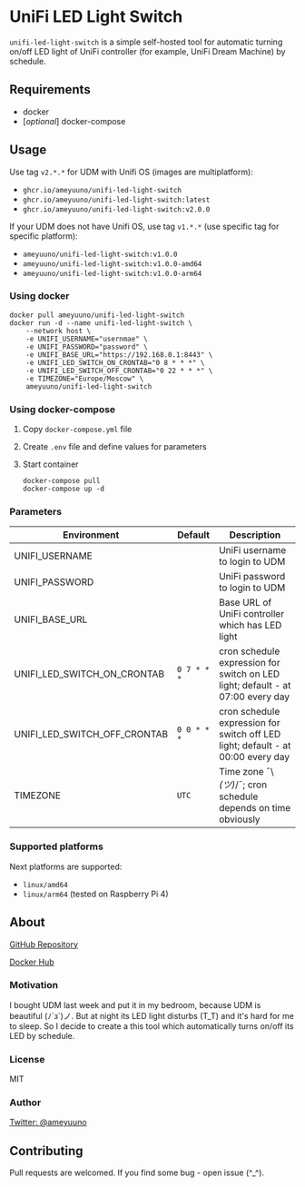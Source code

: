 # UniFi LED Light Switch

`unifi-led-light-switch` is a simple self-hosted tool for automatic turning on/off LED light of UniFi controller (for
example, UniFi Dream Machine) by schedule.

## Requirements

- docker
- [_optional_] docker-compose

## Usage

Use tag `v2.*.*` for UDM with Unifi OS (images are multiplatform): 

- `ghcr.io/ameyuuno/unifi-led-light-switch`
- `ghcr.io/ameyuuno/unifi-led-light-switch:latest`
- `ghcr.io/ameyuuno/unifi-led-light-switch:v2.0.0`

If your UDM does not have Unifi OS, use tag `v1.*.*` (use specific tag for specific platform):

- `ameyuuno/unifi-led-light-switch:v1.0.0`
- `ameyuuno/unifi-led-light-switch:v1.0.0-amd64`
- `ameyuuno/unifi-led-light-switch:v1.0.0-arm64`

### Using docker

```
docker pull ameyuuno/unifi-led-light-switch
docker run -d --name unifi-led-light-switch \
    --network host \
    -e UNIFI_USERNAME="usernmae" \
    -e UNIFI_PASSWORD="password" \
    -e UNIFI_BASE_URL="https://192.168.0.1:8443" \
    -e UNIFI_LED_SWITCH_ON_CRONTAB="0 8 * * *" \
    -e UNIFI_LED_SWITCH_OFF_CRONTAB="0 22 * * *" \
    -e TIMEZONE="Europe/Moscow" \
    ameyuuno/unifi-led-light-switch
```

### Using docker-compose

1. Copy `docker-compose.yml` file
2. Create `.env` file and define values for parameters
3. Start container

    ```
    docker-compose pull
    docker-compose up -d
    ```

### Parameters

| Environment                  | Default     | Description                                                                     |
|------------------------------|-------------|---------------------------------------------------------------------------------|
| UNIFI_USERNAME               |             | UniFi username to login to UDM                                                  |
| UNIFI_PASSWORD               |             | UniFi password to login to UDM                                                  |
| UNIFI_BASE_URL               |             | Base URL of UniFi controller which has LED light                                |
| UNIFI_LED_SWITCH_ON_CRONTAB  | `0 7 * * *` | cron schedule expression for switch on LED light; default - at 07:00 every day  |
| UNIFI_LED_SWITCH_OFF_CRONTAB | `0 0 * * *` | cron schedule expression for switch off LED light; default - at 00:00 every day |
| TIMEZONE                     | `UTC`       | Time zone ¯\\_(ツ)_/¯; cron schedule depends on time obviously                  |

### Supported platforms

Next platforms are supported:

- `linux/amd64` 
- `linux/arm64` (tested on Raspberry Pi 4)


## About

[GitHub Repository](https://github.com/ameyuuno/docker-unifi-led-light-switch)

[Docker Hub](https://hub.docker.com/r/ameyuuno/unifi-led-light-switch)

### Motivation

I bought UDM last week and put it in my bedroom, because UDM is beautiful (ﾉ´з`)ノ. But at night its LED light disturbs
(T_T) and it's hard for me to sleep. So I decide to create a this tool which automatically turns on/off its LED by
schedule.

### License

MIT

### Author

[Twitter: @ameyuuno](https://twitter.com/ameyuuno)

## Contributing

Pull requests are welcomed. If you find some bug - open issue (^_^).
